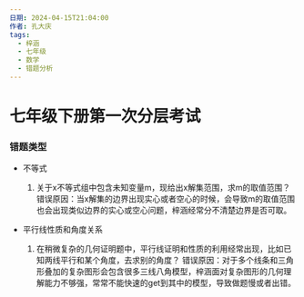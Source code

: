 ```yaml
---
日期: 2024-04-15T21:04:00
作者: 孔大庆
tags:
  - 梓涵
  - 七年级
  - 数学
  - 错题分析
---
```

# 七年级下册第一次分层考试
### 错题类型
* 不等式
	1. 关于x不等式组中包含未知变量m，现给出x解集范围，求m的取值范围？
		错误原因：当x解集的边界出现实心或者空心的时候，会导致m的取值范围也会出现类似边界的实心或空心问题，梓涵经常分不清楚边界是否可取。
	
* 平行线性质和角度关系
	1. 在稍微复杂的几何证明题中，平行线证明和性质的利用经常出现，比如已知两线平行和某个角度，去求别的角度？
		错误原因：对于多个线条和三角形叠加的复杂图形会包含很多三线八角模型，梓涵面对复杂图形的几何理解能力不够强，常常不能快速的get到其中的模型，导致做题慢或者出错。